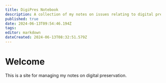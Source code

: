 ```yaml
---
title: DigiPres Notebook
description: A collection of my notes on issues relating to digital preservation
published: true
date: 2024-06-13T09:54:46.194Z
tags: 
editor: markdown
dateCreated: 2024-06-13T08:32:51.579Z
---
```


# Welcome
This is a site for managing my notes on digital preservation.